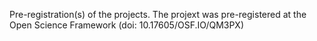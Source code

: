 Pre-registration(s) of the projects. The projext was pre-registered at the Open Science Framework (doi: 10.17605/OSF.IO/QM3PX)
